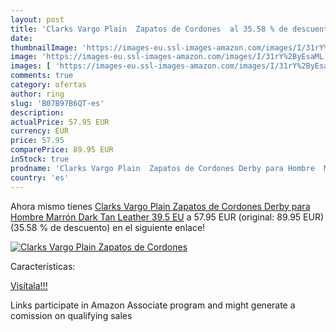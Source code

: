 ```yaml
---
layout: post
title: 'Clarks Vargo Plain  Zapatos de Cordones  al 35.58 % de descuento'
date: 
thumbnailImage: 'https://images-eu.ssl-images-amazon.com/images/I/31rY%2ByEsaML._SL200_.jpg'
image: 'https://images-eu.ssl-images-amazon.com/images/I/31rY%2ByEsaML._SL200_.jpg'
images: [ 'https://images-eu.ssl-images-amazon.com/images/I/31rY%2ByEsaML._SL200_.jpg' ]
comments: true
category: ofertas
author: ring
slug: 'B07B97B6QT-es'
description:
actualPrice: 57.95 EUR
currency: EUR
price: 57.95
comparePrice: 89.95 EUR
inStock: true
prodname: 'Clarks Vargo Plain  Zapatos de Cordones Derby para Hombre  Marrón  Dark Tan Leather   39.5 EU'
country: 'es'
---
```


Ahora mismo tienes [Clarks Vargo Plain  Zapatos de Cordones Derby para Hombre  Marrón  Dark Tan Leather   39.5 EU](https://www.amazon.es/dp/B07B97B6QT/?tag=tolees-21) a 57.95 EUR (original: 89.95 EUR) (35.58 %  de descuento) en el siguiente enlace!

[![Clarks Vargo Plain  Zapatos de Cordones ](https://images-eu.ssl-images-amazon.com/images/I/31rY%2ByEsaML._SL200_.jpg)](https://www.amazon.es/dp/B07B97B6QT/?tag=tolees-21)

Características:


[Visítala!!!](https://www.amazon.es/dp/B07B97B6QT/?tag=tolees-21)

Links participate in Amazon Associate program and might generate a comission on qualifying sales
